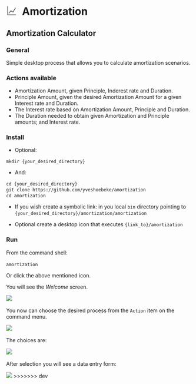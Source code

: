 <h1><img src="docs/amortization.png" style="height:30px;width:30px;float:left;"/>&nbsp;&nbsp;Amortization</h1>

## Amortization Calculator

### General

Simple desktop process that allows you to calculate amortization scenarios.

### Actions available

* Amortization Amount, given Principle, Inderest rate and Duration.
* Principle Amount, given the desired Amortization Amount for a given Interest rate and Duration.
* The Interest rate based on Amortization Amount, Principle and Duration.
* The Duration needed to obtain given Amortization and Principle amounts; and Interest rate.

### Install

* Optional:

```shell
mkdir {your_desired_directory}
```

* And:

```shell
cd {your_desired_directory}
git clone https://github.com/yveshoebeke/amortization
cd amortization
```

* If you wish create a symbolic link: in you local ```bin``` directory pointing to ```{your_desired_directory}/amortization/amortization```

* Optional create a desktop icon that executes ```{link_to}/amortization```

### Run

From the command shell:

```amortization```

Or click the above mentioned icon.

You will see the *Welcome* screen. 

<img src="docs/welcome.png">

You now can choose the desired process from the ```Action``` item on the command menu.

<img src="docs/menu.png">

The choices are:

<img src="docs/action_choices.png">

After selection you will see a data entry form:

<img src="docs/data_entry.png">
>>>>>>> dev
